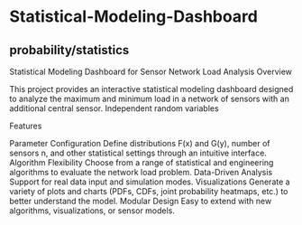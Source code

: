 # Statistical-Modeling-Dashboard
probability/statistics
---
Statistical Modeling Dashboard for Sensor Network Load Analysis
Overview

This project provides an interactive statistical modeling dashboard designed to analyze the maximum and minimum load in a network of sensors with an additional central sensor.
Independent random variables 

Features

Parameter Configuration
Define distributions 
F(x) and 
G(y), number of sensors 
n, and other statistical settings through an intuitive interface.
Algorithm Flexibility
Choose from a range of statistical and engineering algorithms to evaluate the network load problem.
Data-Driven Analysis
Support for real data input and simulation modes.
Visualizations
Generate a variety of plots and charts (PDFs, CDFs, joint probability heatmaps, etc.) to better understand the model.
Modular Design
Easy to extend with new algorithms, visualizations, or sensor models.
